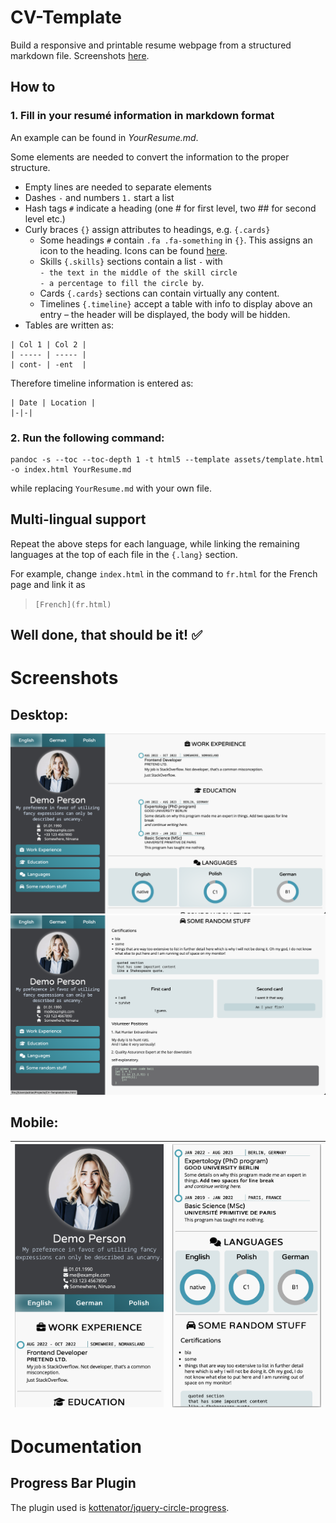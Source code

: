 # CV-Template
Build a responsive and printable resume webpage from a structured markdown file. Screenshots [here](#screenshots).

## How to

### 1. Fill in your resumé information in markdown format

An example can be found in _YourResume.md_.

Some elements are needed to convert the information to the proper structure. 

- Empty lines are needed to separate elements
- Dashes `-` and numbers `1.` start a list
- Hash tags `#` indicate a heading (one # for first level, two ## for second level etc.)
- Curly braces `{}` assign attributes to headings, e.g. `{.cards}`
  - Some headings `#` contain `.fa .fa-something` in `{}`. This assigns an icon to the heading. Icons can be found [here](https://fontawesome.com/search).
  - Skills `{.skills}` sections contain a list `-` with  
    `- the text in the middle of the skill circle`  
    `- a percentage to fill the circle by`.
  - Cards `{.cards}` sections can contain virtually any content.
  - Timelines `{.timeline}` accept a table with info to display above an entry – the header will be displayed, the body will be hidden.
- Tables are written as:

```
| Col 1 | Col 2 |
| ----- | ----- |
| cont- | -ent  |
```

Therefore timeline information is entered as:

```
| Date | Location |
|-|-|
```

### 2. Run the following command:
```
pandoc -s --toc --toc-depth 1 -t html5 --template assets/template.html -o index.html YourResume.md
```
while replacing `YourResume.md` with your own file.

## Multi-lingual support
Repeat the above steps for each language, while linking the remaining languages at the top of each file in the `{.lang}` section.

For example, change `index.html` in the command to `fr.html` for the French page and link it as  

> `[French](fr.html)`

## Well done, that should be it! ✅

# Screenshots

## Desktop: 

![Screenshot - Desktop 1](pics/screenshots/desktop-1.png)
![Screenshot - Desktop 2](pics/screenshots/desktop-2.png)

## Mobile:

|![Screenshot - Mobile 1](pics/screenshots/mobile-1.png)|![Screenshot - Mobile 2](pics/screenshots/mobile-2.png)|
|-|-|


# Documentation

## Progress Bar Plugin

The plugin used is [kottenator/jquery-circle-progress](https://github.com/kottenator/jquery-circle-progress).